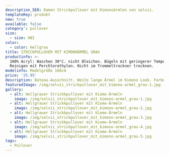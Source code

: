 ```yaml
---
description_SEO: Damen Strickpullover mit Kimonoärmlen von selvii.
templateKey: produkt
new: true
available: false
category': pullover
size:
  - size: UNI
color:
  - color: Hellgrau
title: STRICKPULLOVER MIT KIMONOÄRMEL GRAU
productinfo: >-
  100% Acryl: Waschen 30°C. nicht Bleichen. Bügeln mit geringerer Temperatur.
  Reinigen mit Perchlorethylen. Nicht im Trommeltrockner trocknen.
modelinfo: Modelgröße 168cm
price: '25.95'
description: Bateau-Ausschnitt. Weite lange Ärmel im Kimono Look. Farbe grau.
featuredImage: /img/selvii_strickpullover_mit_kimono-armel_grau-1.jpg
gallery:
  - alt: Hellgrauer Strickkpullover mit Kiomo-Ärmeln
    image: /img/selvii_strickpullover_mit_kimono-armel_grau-1.jpg
  - alt: Hellgrauer Strickkpullover mit Kiomo-Ärmeln
    image: /img/selvii_strickpullover_mit_kimono-armel_grau-2.jpg
  - alt: Hellgrauer Strickkpullover mit Kiomo-Ärmeln
    image: /img/selvii_strickpullover_mit_kimono-armel_grau-3.jpg
  - alt: Hellgrauer Strickkpullover mit Kiomo-Ärmeln
    image: /img/selvii_strickpullover_mit_kimono-armel_grau-4.jpg
  - alt: Hellgrauer Strickkpullover mit Kiomo-Ärmeln
    image: /img/selvii_strickpullover_mit_kimono-armel_grau-5.jpg
tags:
  - Pullover
---
```


